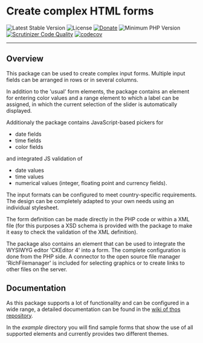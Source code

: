 # Create complex HTML forms

 ![Latest Stable Version](https://img.shields.io/badge/release-v1.0.0-brightgreen.svg)
 ![License](https://img.shields.io/packagist/l/gomoob/php-pushwoosh.svg) 
 [![Donate](https://img.shields.io/static/v1?label=donate&message=PayPal&color=orange)](https://www.paypal.me/SKientzler/5.00EUR)
 ![Minimum PHP Version](https://img.shields.io/badge/php-%3E%3D%207.4-8892BF.svg)
 [![Scrutinizer Code Quality](https://scrutinizer-ci.com/g/Stefanius67/Formgenerator/badges/quality-score.png?b=main)](https://scrutinizer-ci.com/g/Stefanius67/Formgenerator/?branch=main)
 [![codecov](https://codecov.io/gh/Stefanius67/Formgenerator/branch/main/graph/badge.svg?token=FPC3ND3MF5)](https://codecov.io/gh/Stefanius67/Formgenerator)
 
----------
## Overview
This package can be used to create complex input forms. Multiple input fields can be arranged in rows or in 
several columns.

In addition to the 'usual' form elements, the package contains an element for entering color values 
and a range element to which a label can be assigned, in which the current selection of the slider is 
automatically displayed. 

Additionaly the package contains JavaScript-based pickers for 
- date fields
- time fields
- color fields

and integrated JS validation of
- date values
- time values
- numerical values (integer, floating point and currency fields).

The input formats can be configured to meet country-specific requirements.
The design can be completely adapted to your own needs using an individual stylesheet.

The form definition can be made directly in the PHP code or within a XML file (for this
purposes a XSD schema is provided with the package to make it easy to check the validation 
of the XML definition).

The package also contains an element that can be used to integrate the WYSIWYG editor 
'CKEditor 4' into a form. The complete configuration is done from the PHP side. A 
connector to the open source file manager 'RichFilemanager' is included for selecting 
graphics or to create links to other files on the server. 

## Documentation
As this package supports a lot of functionality and can be configured in a wide range,
a detailed documentation can be found in the [wiki of thos repository](https://github.com/Stefanius67/Formgenerator/wiki).

In the *example* directory you will find sample forms that show the use of all supported 
elements and currently provides two different themes.